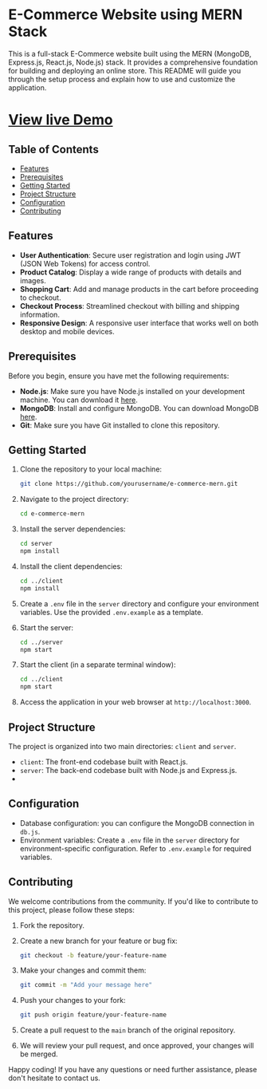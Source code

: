 # E-Commerce Website using MERN Stack

This is a full-stack E-Commerce website built using the MERN (MongoDB, Express.js, React.js, Node.js) stack. It provides a comprehensive foundation for building and deploying an online store. This README will guide you through the setup process and explain how to use and customize the application.

# [View live Demo](https://main--bespoke-brioche-fac046.netlify.app/)

## Table of Contents

- [Features](#features)
- [Prerequisites](#prerequisites)
- [Getting Started](#getting-started)
- [Project Structure](#project-structure)
- [Configuration](#configuration)
- [Contributing](#contributing)

## Features

- **User Authentication**: Secure user registration and login using JWT (JSON Web Tokens) for access control.
- **Product Catalog**: Display a wide range of products with details and images.
- **Shopping Cart**: Add and manage products in the cart before proceeding to checkout.
- **Checkout Process**: Streamlined checkout with billing and shipping information.
- **Responsive Design**: A responsive user interface that works well on both desktop and mobile devices.

## Prerequisites

Before you begin, ensure you have met the following requirements:

- **Node.js**: Make sure you have Node.js installed on your development machine. You can download it [here](https://nodejs.org/).
- **MongoDB**: Install and configure MongoDB. You can download MongoDB [here](https://www.mongodb.com/try/download/community).
- **Git**: Make sure you have Git installed to clone this repository.

## Getting Started

1. Clone the repository to your local machine:

   ```bash
   git clone https://github.com/yourusername/e-commerce-mern.git
   ```

2. Navigate to the project directory:

   ```bash
   cd e-commerce-mern
   ```

3. Install the server dependencies:

   ```bash
   cd server
   npm install
   ```

4. Install the client dependencies:

   ```bash
   cd ../client
   npm install
   ```

5. Create a `.env` file in the `server` directory and configure your environment variables. Use the provided `.env.example` as a template.

6. Start the server:

   ```bash
   cd ../server
   npm start
   ```

7. Start the client (in a separate terminal window):

   ```bash
   cd ../client
   npm start
   ```

8. Access the application in your web browser at `http://localhost:3000`.

## Project Structure

The project is organized into two main directories: `client` and `server`.

- `client`: The front-end codebase built with React.js.
- `server`: The back-end codebase built with Node.js and Express.js.
- 
## Configuration

- Database configuration:  you can configure the MongoDB connection in `db.js`.
- Environment variables: Create a `.env` file in the `server` directory for environment-specific configuration. Refer to `.env.example` for required variables.

## Contributing

We welcome contributions from the community. If you'd like to contribute to this project, please follow these steps:

1. Fork the repository.

2. Create a new branch for your feature or bug fix:

   ```bash
   git checkout -b feature/your-feature-name
   ```

3. Make your changes and commit them:

   ```bash
   git commit -m "Add your message here"
   ```

4. Push your changes to your fork:

   ```bash
   git push origin feature/your-feature-name
   ```

5. Create a pull request to the `main` branch of the original repository.

6. We will review your pull request, and once approved, your changes will be merged.


Happy coding! If you have any questions or need further assistance, please don't hesitate to contact us.
